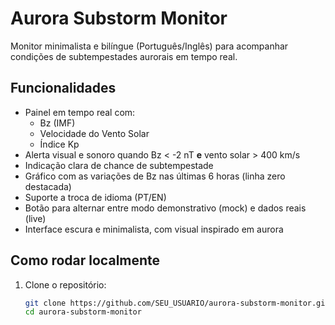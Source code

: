 # Aurora Substorm Monitor

Monitor minimalista e bilíngue (Português/Inglês) para acompanhar condições de subtempestades aurorais em tempo real.

## Funcionalidades

- Painel em tempo real com:
  - Bz (IMF)
  - Velocidade do Vento Solar
  - Índice Kp
- Alerta visual e sonoro quando Bz < -2 nT **e** vento solar > 400 km/s
- Indicação clara de chance de subtempestade
- Gráfico com as variações de Bz nas últimas 6 horas (linha zero destacada)
- Suporte a troca de idioma (PT/EN)
- Botão para alternar entre modo demonstrativo (mock) e dados reais (live)
- Interface escura e minimalista, com visual inspirado em aurora

## Como rodar localmente

1. Clone o repositório:
   ```bash
   git clone https://github.com/SEU_USUARIO/aurora-substorm-monitor.git
   cd aurora-substorm-monitor

